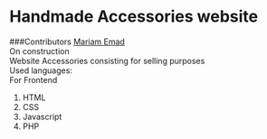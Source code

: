 # Handmade Accessories website
###Contributors
[Mariam Emad](https://github.com/MariamEmadEldeen) <br>
On construction <br>
Website Accessories consisting for selling purposes <br>
Used languages:<br>
For Frontend <br>
1. HTML
2. CSS
3. Javascript
4. PHP 
